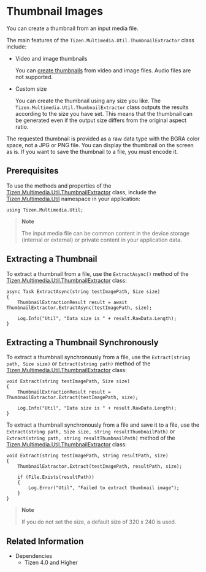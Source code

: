 # Thumbnail Images


You can create a thumbnail from an input media file.

The main features of the `Tizen.Multimedia.Util.ThumbnailExtractor` class include:

-   Video and image thumbnails

    You can [create thumbnails](#extracting-a-thumbnail) from video and image files. Audio files are not supported.

-   Custom size

    You can create the thumbnail using any size you like. The `Tizen.Multimedia.Util.ThumbnailExtractor` class outputs the results according to the size you have set. This means that the thumbnail can be generated even if the output size differs from the original aspect ratio.

The requested thumbnail is provided as a raw data type with the BGRA color space, not a JPG or PNG file. You can display the thumbnail on the screen as is. If you want to save the thumbnail to a file, you must encode it.

## Prerequisites

To use the methods and properties of the [Tizen.Multimedia.Util.ThumbnailExtractor](https://samsung.github.io/TizenFX/latest/api/Tizen.Multimedia.Util.ThumbnailExtractor.html) class, include the [Tizen.Multimedia.Util](https://samsung.github.io/TizenFX/latest/api/Tizen.Multimedia.Util.html) namespace in your application:

```
using Tizen.Multimedia.Util;
```


> **Note**
>
> The input media file can be common content in the device storage (internal or external) or private content in your application data.


## Extracting a Thumbnail

To extract a thumbnail from a file, use the `ExtractAsync()` method of the [Tizen.Multimedia.Util.ThumbnailExtractor](https://samsung.github.io/TizenFX/latest/api/Tizen.Multimedia.Util.ThumbnailExtractor.html) class:

```
async Task ExtractAsync(string testImagePath, Size size)
{
    ThumbnailExtractionResult result = await ThumbnailExtractor.ExtractAsync(testImagePath, size);

    Log.Info("Util", "Data size is " + result.RawData.Length);
}
```

## Extracting a Thumbnail Synchronously

To extract a thumbnail synchronously from a file, use the `Extract(string path, Size size)` or `Extract(string path)` method of the [Tizen.Multimedia.Util.ThumbnailExtractor](https://samsung.github.io/TizenFX/latest/api/Tizen.Multimedia.Util.ThumbnailExtractor.html) class:

```
void Extract(string testImagePath, Size size)
{
    ThumbnailExtractionResult result = ThumbnailExtractor.Extract(testImagePath, size);

    Log.Info("Util", "Data size is " + result.RawData.Length);
}
```

To extract a thumbnail synchronously from a file and save it to a file, use the `Extract(string path, Size size, string resultThumbnailPath)` or `Extract(string path, string resultThumbnailPath)` method of the [Tizen.Multimedia.Util.ThumbnailExtractor](https://samsung.github.io/TizenFX/latest/api/Tizen.Multimedia.Util.ThumbnailExtractor.html) class:
```
void Extract(string testImagePath, string resultPath, size)
{
    ThumbnailExtractor.Extract(testImagePath, resultPath, size);

    if (File.Exists(resultPath))
    {
        Log.Error("Util", "Failed to extract thumbnail image");
    }
}
```

> **Note**
>
> If you do not set the size, a default size of 320 x 240 is used.


## Related Information
* Dependencies
  -   Tizen 4.0 and Higher
